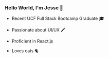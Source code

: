 ### Hello World, I'm Jesse 👋


- Recent UCF Full Stack Bootcamp Graduate 🎓

- Passionate about UI/UX 🖍

- Proficient in React.js 

- Loves cats 🐈
